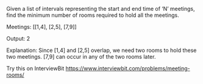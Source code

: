 Given a list of intervals representing the start and end time of ‘N’ meetings, find the minimum number of rooms required to hold all the meetings.

Meetings: [[1,4], [2,5], [7,9]]

Output: 2

Explanation: Since [1,4] and [2,5] overlap, we need two rooms to hold these two meetings. [7,9] can 
occur in any of the two rooms later.

Try this on InterviewBit https://www.interviewbit.com/problems/meeting-rooms/
